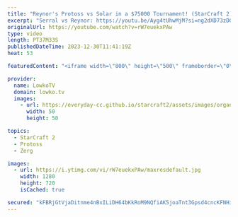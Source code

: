 ```yaml
---
title: "Reynor's Protoss vs Solar in a $75000 Tournament! (StarCraft 2)"
excerpt: "Serral vs Reynor: https://youtu.be/Ayg4tUhwMjM?si=ng2dXD73zDGkFl8d Best-of-3 series of top level StarCraft 2 between Reynor and Solar. Rather than playing Zerg, Reynor decided to switch to Protoss in this match. Series from the ESL Masters Winter tournament, from the Winner's Stage.  Support my work:"
originalUrl: https://youtube.com/watch?v=rW7euekxPAw
type: video
length: PT37M33S
publishedDateTime: 2023-12-30T11:41:19Z
heat: 53

featuredContent: "<iframe width=\"800\" height=\"500\" frameborder=\"0\" src=\"https://www.youtube.com/embed/rW7euekxPAw\" allow=\"accelerometer; autoplay; encrypted-media; gyroscope; picture-in-picture\" allowfullscreen></iframe>"

provider:
  name: LowkoTV
  domain: lowko.tv
  images:
    - url: https://everyday-cc.github.io/starcraft2/assets/images/organizations/lowko.tv-50x50.jpg
      width: 50
      height: 50

topics:
  - StarCraft 2
  - Protoss
  - Zerg

images:
  - url: https://i.ytimg.com/vi/rW7euekxPAw/maxresdefault.jpg
    width: 1280
    height: 720
    isCached: true

secured: "kFBRjGtVjaDitnme4nBxILiDH64bKkRoM9NQfiAK5joaTnt3Gpsd4cncKFNHilr87Nnh+cecRIeYX+tCt7QM8LpzqVAt4izfauHFxO3yDy7k92TscVE77+KlKJY5cGgd0wwXUH3Nq7+siDhwe9sBfuUaoq1ih4Bqqaz3WZk0PzWr0Pqc48orBU+g0f25CWL7+tY/wYCJ45OIXmUkVLK3HxvtymsbtlUjjJrvRhFOJFNHyGqATT1T0a3lIr+NZtXk5L7T/n5iS/5FHt+k/AtpIQM/Wo1ZRzWWuFYSlqpg9Ekr230bdSlKhWgeWqRtmOhXoCm9QZggtWSzHYS9zW0MIoumS3imaVrKT98GUQ2pN/izrgGyGDfV1o9Dz/JEXsJzccJItrOvsh+OgjJ8NGoZkRxfnc63TFdppF5pMwwEz70=;2yC6QOwflGLpV1NbHszKAA=="
---
```


